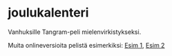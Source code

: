 # joulukalenteri

Vanhuksille Tangram-peli mielenvirkistykseksi.

Muita onlineversioita pelistä esimerkiksi:
[Esim 1](http://www.silvergames.com/tangram), [Esim 2](http://www.addictinggames.com/puzzle-games/tangramgame.jsp)


